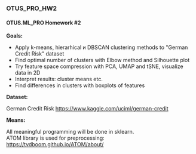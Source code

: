 ### OTUS_PRO_HW2
#### OTUS.ML_PRO Homework #2

**Goals:**  
- Apply k-means, hierarhical и DBSCAN clustering methods to "German Credit Risk" dataset  
- Find optimal number of clusters with Elbow method and Silhouette plot  
- Try feature space compression with PCA, UMAP and tSNE, visualize data in 2D  
- Interpret results: cluster means etc.  
- Find differences in clusters with boxplots of features  

**Dataset:**  

German Credit Risk https://www.kaggle.com/uciml/german-credit

**Means:**

All meaningful programming will be done in sklearn.  
ATOM library is used for preprocessing:  
https://tvdboom.github.io/ATOM/about/
